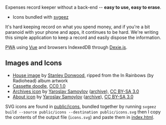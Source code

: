 Expenses record keeper without a back-end -- **easy to use, easy to erase**.

* Icons bundled with [svgeez]

It's hard keeping record on what you spend money, and if you're a bit
paranoid with your phone and apps, it continues to be hard. We're writing
this simple application to keep a record and easily dispose the information.

<abbr title="Progressive Web Application">PWA</abbr> using [Vue](https://vuejs.org)
and browsers IndexedDB through [Dexie.js](https://dexie.org).

## Images and Icons

* [House image] by [Stanley Donwood], ripped from the In Rainbows (by Radiohead) album artwork
* [Cassette doodle], [CC0 1.0]
* [Archives icon] by [Yaroslav Samoylov]
([archive](https://web.archive.org/web/20210123183012/https://thenounproject.com/goldenroof/)),
[CC BY-SA 3.0]
* [About icon] by [Yaroslav Samoylov]
([archive](https://web.archive.org/web/20210123183012/https://thenounproject.com/goldenroof/)),
[CC BY-SA 3.0]

SVG icons are found in [public/icons](public/icons), bundled together by running
`svgeez build --source public/icons --destination public/icons.svg` then I copy the contents
of the output file (`icons.svg`) and paste them in [index.html](index.html).

[svgeez]: https://github.com/jgarber623/svgeez
[House image]: https://www.radiohead.com/library/#ir
[Stanley Donwood]: https://www.slowlydownward.com/
[Cassette doodle]: https://svgsilh.com/ms/3f51b5/image/1431397.html
[Archives icon]: https://commons.wikimedia.org/w/index.php?curid=67855499
[About icon]: https://commons.wikimedia.org/wiki/File:About_icon_(The_Noun_Project).svg
[Yaroslav Samoylov]: https://thenounproject.com/goldenroof/
[CC0 1.0]: https://creativecommons.org/licenses/cc0/1.0/?ref=ccsearch&atype=html
[CC BY-SA 3.0]: https://creativecommons.org/licenses/by-sa/3.0
